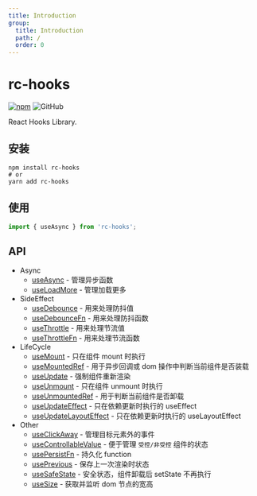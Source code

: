 ```yaml
---
title: Introduction
group:
  title: Introduction
  path: /
  order: 0
---
```


# rc-hooks

[![npm][npm]][npm-url] ![GitHub](https://img.shields.io/github/license/doly-dev/rc-hooks.svg)

React Hooks Library.

## 安装

```shell
npm install rc-hooks
# or
yarn add rc-hooks
```

## 使用

```javascript
import { useAsync } from 'rc-hooks';
```

## API

- Async
  - [useAsync] - 管理异步函数
  - [useLoadMore] - 管理加载更多
- SideEffect
  - [useDebounce] - 用来处理防抖值
  - [useDebounceFn] - 用来处理防抖函数
  - [useThrottle] - 用来处理节流值
  - [useThrottleFn] - 用来处理节流函数
- LifeCycle
  - [useMount] - 只在组件 mount 时执行
  - [useMountedRef] - 用于异步回调或 dom 操作中判断当前组件是否装载
  - [useUpdate] - 强制组件重新渲染
  - [useUnmount] - 只在组件 unmount 时执行
  - [useUnmountedRef] - 用于判断当前组件是否卸载
  - [useUpdateEffect] - 只在依赖更新时执行的 useEffect
  - [useUpdateLayoutEffect] - 只在依赖更新时执行的 useLayoutEffect
- Other
  - [useClickAway] - 管理目标元素外的事件
  - [useControllableValue] - 便于管理 `受控/非受控` 组件的状态
  - [usePersistFn] - 持久化 function
  - [usePrevious] - 保存上一次渲染时状态
  - [useSafeState] - 安全状态，组件卸载后 setState 不再执行
  - [useSize] - 获取并监听 dom 节点的宽高

[useasync]: /async/use-async
[useloadmore]: /async/use-load-more
[usedebounce]: /side-effect/use-debounce
[usethrottle]: /side-effect/use-throttle
[usedebouncefn]: /side-effect/use-debounce-fn
[usethrottlefn]: /side-effect/use-throttle-fn
[usemount]: /life-cycle/use-mount
[usemountedref]: /life-cycle/use-mounted-ref
[useupdate]: /life-cycle/use-update
[useunmount]: /life-cycle/use-unmount
[useunmountedref]: /life-cycle/use-unmounted-ref
[useupdateeffect]: /life-cycle/use-update-effect
[useupdatelayouteffect]: /life-cycle/use-update-layout-effect
[useprevious]: /other/use-previous
[usepersistfn]: /other/use-persist-fn
[usesafestate]: /other/use-safe-state
[usesize]: /other/use-size
[useclickaway]: /other/use-click-away
[usecontrollablevalue]: /other/use-controllable-value
[npm]: https://img.shields.io/npm/v/rc-hooks.svg
[npm-url]: https://npmjs.com/package/rc-hooks
